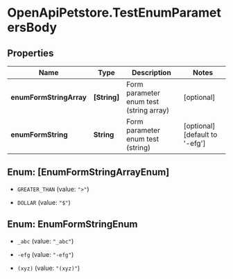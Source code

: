 # OpenApiPetstore.TestEnumParametersBody

## Properties

Name | Type | Description | Notes
------------ | ------------- | ------------- | -------------
**enumFormStringArray** | **[String]** | Form parameter enum test (string array) | [optional] 
**enumFormString** | **String** | Form parameter enum test (string) | [optional] [default to &#39;-efg&#39;]



## Enum: [EnumFormStringArrayEnum]


* `GREATER_THAN` (value: `">"`)

* `DOLLAR` (value: `"$"`)





## Enum: EnumFormStringEnum


* `_abc` (value: `"_abc"`)

* `-efg` (value: `"-efg"`)

* `(xyz)` (value: `"(xyz)"`)




